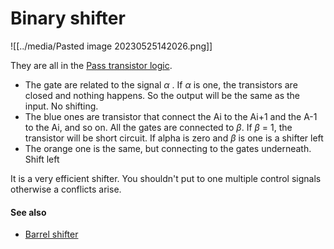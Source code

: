 # Binary shifter
![[../media/Pasted image 20230525142026.png]]

They are all in the [Pass transistor logic](notes/pass-transistor-logic.md). 
- The gate are related to the signal $\alpha$ . If $\alpha$ is one, the transistors are closed and nothing happens. So the output will be the same as the input. No shifting.
- The blue ones are transistor that connect the Ai to the Ai+1 and the A-1 to the Ai, and so on. All the gates are connected to $\beta$. If $\beta$ = 1, the transistor will be short circuit. If alpha is zero and $\beta$ is one is a shifter left
- The orange one is the same, but connecting to the gates underneath. Shift left

It is a very efficient shifter. You shouldn't put to one multiple control signals otherwise a conflicts arise.

#### See also
- [Barrel shifter](barrel-shifter.md)